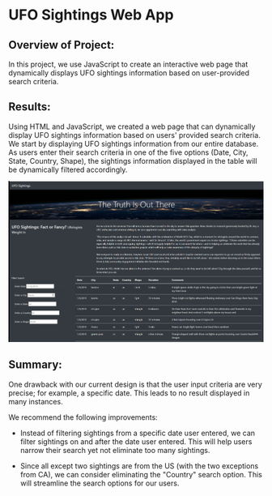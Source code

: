 # UFO Sightings Web App

## Overview of Project:
In this project, we use JavaScript to create an interactive web page that dynamically displays UFO sightings information based on user-provided search criteria.

## Results:
Using HTML and JavaScript, we created a web page that can dynamically display UFO sightings information based on users' provided search criteria.  We start by displaying UFO sightings information from our entire database.  As users enter their search criteria in one of the five options (Date, City, State, Country, Shape), the sightings information displayed in the table will be dynamically filtered accordingly.

<img src = "static/images/UFO_web_app_page.png">

## Summary:
One drawback with our current design is that the user input criteria are very precise; for example, a specific date.  This leads to no result displayed in many instances.

We recommend the following improvements:

* Instead of filtering sightings from a specific date user entered, we can filter sightings on and after the date user entered.  This will help users narrow their search yet not eliminate too many sightings.

* Since all except two sightings are from the US (with the two exceptions from CA), we can consider eliminating the "Country" search option.  This will streamline the search options for our users.  



